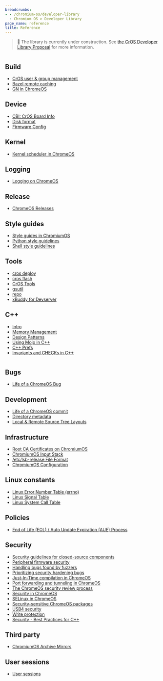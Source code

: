 ```yaml
---
breadcrumbs:
- - /chromium-os/developer-library
  - Chromium OS > Developer Library
page_name: reference
title: Reference
---
```


> 🚧 The library is currently under construction. See
> [the CrOS Developer Library Proposal](/chromium-os/developer-library/proposal)
> for more information.

<div class="two-column-container">
<div class="column">

## Build

* [CrOS user & group management](/chromium-os/developer-library/reference/build/account-management)
* [Bazel remote caching](/chromium-os/developer-library/reference/build/bazel-remote-caching)
* [GN in ChromeOS](/chromium-os/developer-library/reference/build/chromeos-gn)

## Device

* [CBI: CrOS Board Info](/chromium-os/developer-library/reference/device/cros-board-info)
* [Disk format](/chromium-os/developer-library/reference/device/disk-format)
* [Firmware Config](/chromium-os/developer-library/reference/device/firmware-config)

## Kernel

* [Kernel scheduler in ChromeOS](/chromium-os/developer-library/reference/kernel/kernel-scheduler)

## Logging

* [Logging on ChromeOS](/chromium-os/developer-library/reference/logging/logging)

## Release

* [ChromeOS Releases](/chromium-os/developer-library/reference/release/releases)

## Style guides

* [Style guides in ChromiumOS](/chromium-os/developer-library/reference/style-guides/style-guides)
* [Python style guidelines](/chromium-os/developer-library/reference/style-guides/python)
* [Shell style guidelines](/chromium-os/developer-library/reference/style-guides/shell)

## Tools

* [cros deploy](/chromium-os/developer-library/reference/tools/cros-deploy)
* [cros flash](/chromium-os/developer-library/reference/tools/cros-flash)
* [CrOS Tools](/chromium-os/developer-library/reference/tools/cros-tools)
* [gsutil](/chromium-os/developer-library/reference/tools/gsutil)
* [repo](/chromium-os/developer-library/reference/tools/repo-tool)
* [xBuddy for Devserver](/chromium-os/developer-library/reference/tools/xbuddy)

## C++

* [Intro](/chromium-os/developer-library/reference/cpp/intro)
* [Memory
  Management](/chromium-os/developer-library/reference/cpp/cpp-memory-management)
* [Design Patterns](/chromium-os/developer-library/reference/cpp/cpp-patterns)
* [Using Mojo in C++](/chromium-os/developer-library/reference/cpp/cpp-mojo)
* [C++ Prefs](/chromium-os/developer-library/reference/cpp/cpp-pref)
* [Invariants and CHECKs in C++](/chromium-os/developer-library/reference/cpp/cpp-invariant-checks)

</div>
<div class="column">

## Bugs

* [Life of a ChromeOS Bug](/chromium-os/developer-library/reference/bugs/life-of-a-bug)

## Development

* [Life of a ChromeOS commit](/chromium-os/developer-library/reference/development/cros-commit-pipeline)
* [Directory metadata](/chromium-os/developer-library/reference/development/dir-metadata)
* [Local & Remote Source Tree Layouts](/chromium-os/developer-library/reference/development/source-layout)

## Infrastructure

* [Root CA Certificates on ChromiumOS](/chromium-os/developer-library/reference/infrastructure/ca-certs)
* [ChromiumOS Input Stack](/chromium-os/developer-library/reference/infrastructure/input-stack)
* [/etc/lsb-release File Format](/chromium-os/developer-library/reference/infrastructure/lsb-release)
* [ChromiumOS Configuration](/chromium-os/developer-library/reference/infrastructure/os-config)

## Linux constants

* [Linux Error Number Table (errno)](/chromium-os/developer-library/reference/linux-constants/errnos)
* [Linux Signal Table](/chromium-os/developer-library/reference/linux-constants/signals)
* [Linux System Call Table](/chromium-os/developer-library/reference/linux-constants/syscalls)

## Policies

* [End of Life (EOL) / Auto Update Expiration (AUE) Process](/chromium-os/developer-library/reference/policies/eol-aue-process)

## Security

* [Security guidelines for closed-source components](/chromium-os/developer-library/reference/security/closed-source)
* [Peripheral firmware security](/chromium-os/developer-library/reference/security/firmware-updating)
* [Handling bugs found by fuzzers](/chromium-os/developer-library/reference/security/fuzzer-bugs)
* [Prioritizing security hardening bugs](/chromium-os/developer-library/reference/security/hardening-proritizing-guidelines)
* [Just-In-Time compilation in ChromeOS](/chromium-os/developer-library/reference/security/jit)
* [Port forwarding and tunneling in ChromeOS](/chromium-os/developer-library/reference/security/port-forwarding)
* [The ChromeOS security review process](/chromium-os/developer-library/reference/security/review-process)
* [Security in ChromeOS](/chromium-os/developer-library/reference/security/security-whitepaper)
* [SELinux in ChromeOS](/chromium-os/developer-library/reference/security/selinux)
* [Security-sensitive ChromeOS packages](/chromium-os/developer-library/reference/security/sensitive-chromeos-packages)
* [USB4 security](/chromium-os/developer-library/reference/security/usb4)
* [Write protection](/chromium-os/developer-library/reference/security/write-protection)
* [Security - Best Practices for C++](/chromium-os/developer-library/reference/security/cpp-security-best-practices)

## Third party

* [ChromiumOS Archive Mirrors](/chromium-os/developer-library/reference/third-party/archive-mirrors)

## User sessions

* [User sessions](/chromium-os/developer-library/reference/user-sessions/user-sessions)

</div>
</div>

